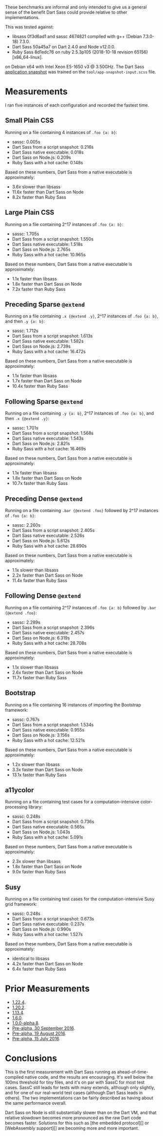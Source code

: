 These benchmarks are informal and only intended to give us a general sense of
the benefit Dart Sass could provide relative to other implementations.

This was tested against:

* libsass 0f3d6ad1 and sassc 4674821 compiled with g++ (Debian 7.3.0-18) 7.3.0.
* Dart Sass 50a45a7 on Dart 2.4.0 and Node v12.0.0.
* Ruby Sass 8d1edc76 on ruby 2.5.3p105 (2018-10-18 revision 65156) [x86_64-linux].

on Debian x64 with Intel Xeon E5-1650 v3 @ 3.50GHz. The Dart Sass
[application snapshot][] was trained on the `tool/app-snapshot-input.scss` file.

[application snapshot]: https://github.com/dart-lang/sdk/wiki/Snapshots

# Measurements

I ran five instances of each configuration and recorded the fastest time.

## Small Plain CSS

Running on a file containing 4 instances of `.foo {a: b}`:

* sassc: 0.005s
* Dart Sass from a script snapshot: 0.216s
* Dart Sass native executable: 0.018s
* Dart Sass on Node.js: 0.209s
* Ruby Sass with a hot cache: 0.148s

Based on these numbers, Dart Sass from a native executable is approximately:

* 3.6x slower than libsass
* 11.6x faster than Dart Sass on Node
* 8.2x faster than Ruby Sass

## Large Plain CSS

Running on a file containing 2^17 instances of `.foo {a: b}`:

* sassc: 1.705s
* Dart Sass from a script snapshot: 1.550s
* Dart Sass native executable: 1.518s
* Dart Sass on Node.js: 2.765s
* Ruby Sass with a hot cache: 10.965s

Based on these numbers, Dart Sass from a native executable is approximately:

* 1.1x faster than libsass
* 1.8x faster than Dart Sass on Node
* 7.2x faster than Ruby Sass

## Preceding Sparse `@extend`

Running on a file containing `.x {@extend .y}`, 2^17 instances of `.foo {a: b}`, and then `.y {a: b}`:

* sassc: 1.712s
* Dart Sass from a script snapshot: 1.613s
* Dart Sass native executable: 1.582s
* Dart Sass on Node.js: 2.739s
* Ruby Sass with a hot cache: 16.472s

Based on these numbers, Dart Sass from a native executable is approximately:

* 1.1x faster than libsass
* 1.7x faster than Dart Sass on Node
* 10.4x faster than Ruby Sass

## Following Sparse `@extend`

Running on a file containing `.y {a: b}`, 2^17 instances of `.foo {a: b}`, and then `.x {@extend .y}`:

* sassc: 1.701s
* Dart Sass from a script snapshot: 1.568s
* Dart Sass native executable: 1.543s
* Dart Sass on Node.js: 2.821s
* Ruby Sass with a hot cache: 16.469s

Based on these numbers, Dart Sass from a native executable is approximately:

* 1.1x faster than libsass
* 1.8x faster than Dart Sass on Node
* 10.7x faster than Ruby Sass

## Preceding Dense `@extend`

Running on a file containing `.bar {@extend .foo}` followed by 2^17 instances of `.foo {a: b}`:

* sassc: 2.260s
* Dart Sass from a script snapshot: 2.405s
* Dart Sass native executable: 2.526s
* Dart Sass on Node.js: 5.612s
* Ruby Sass with a hot cache: 28.690s

Based on these numbers, Dart Sass from a native executable is approximately:

* 1.1x slower than libsass
* 2.2x faster than Dart Sass on Node
* 11.4x faster than Ruby Sass

## Following Dense `@extend`

Running on a file containing 2^17 instances of `.foo {a: b}` followed by `.bar {@extend .foo}`:

* sassc: 2.289s
* Dart Sass from a script snapshot: 2.396s
* Dart Sass native executable: 2.457s
* Dart Sass on Node.js: 6.319s
* Ruby Sass with a hot cache: 28.708s

Based on these numbers, Dart Sass from a native executable is approximately:

* 1.1x slower than libsass
* 2.6x faster than Dart Sass on Node
* 11.7x faster than Ruby Sass

## Bootstrap

Running on a file containing 16 instances of importing the Bootstrap framework:

* sassc: 0.767s
* Dart Sass from a script snapshot: 1.534s
* Dart Sass native executable: 0.955s
* Dart Sass on Node.js: 3.156s
* Ruby Sass with a hot cache: 12.521s

Based on these numbers, Dart Sass from a native executable is approximately:

* 1.2x slower than libsass
* 3.3x faster than Dart Sass on Node
* 13.1x faster than Ruby Sass

## a11ycolor

Running on a file containing test cases for a computation-intensive color-processing library:

* sassc: 0.248s
* Dart Sass from a script snapshot: 0.736s
* Dart Sass native executable: 0.565s
* Dart Sass on Node.js: 1.043s
* Ruby Sass with a hot cache: 5.091s

Based on these numbers, Dart Sass from a native executable is approximately:

* 2.3x slower than libsass
* 1.8x faster than Dart Sass on Node
* 9.0x faster than Ruby Sass

## Susy

Running on a file containing test cases for the computation-intensive Susy grid framework:

* sassc: 0.248s
* Dart Sass from a script snapshot: 0.673s
* Dart Sass native executable: 0.237s
* Dart Sass on Node.js: 0.990s
* Ruby Sass with a hot cache: 1.527s

Based on these numbers, Dart Sass from a native executable is approximately:

* identical to libsass
* 4.2x faster than Dart Sass on Node
* 6.4x faster than Ruby Sass

# Prior Measurements

* [1.22.4](https://github.com/sass/dart-sass/blob/a7172a2b1dd48b339e5d57159ed364ffb9f5812e/perf.md).
* [1.20.2](https://github.com/sass/dart-sass/blob/4b7699291c9f69533d25980d23b0647266b665f2/perf.md).
* [1.13.4](https://github.com/sass/dart-sass/blob/b6ccc91a138e75420227ff79381c5f70e60254f1/perf.md).
* [1.6.0](https://github.com/sass/dart-sass/blob/048cbe197a77e1cf4b837a40a5acb737e949fd5c/perf.md).
* [1.0.0-alpha.8](https://github.com/sass/dart-sass/blob/be44245a849f2bb18b5ca1fc74f3043a36da17f0/perf.md).
* [Pre-alpha, 30 September 2016](https://github.com/sass/dart-sass/blob/169370bf18fd01d0618b0fc00d9db33e2fc52aa7/perf.md).
* [Pre-alpha, 19 August 2016](https://github.com/sass/dart-sass/blob/4bea13cfe57d9e3c7f1f8580b80c59abe1cfabf8/perf.md).
* [Pre-alpha, 15 July 2016](https://github.com/sass/dart-sass/blob/a3e00059c4371bfde9afada1759d8484aee05584/perf.md).

# Conclusions

This is the first measurement with Dart Sass running as ahead-of-time-compiled
native code, and the results are encouraging. It's well below the 100ms
threshold for tiny files, and it's on par with SassC for most test cases. SassC
still leads for tests with many extends, although only slightly, and for one of
our real-world test cases (although Dart Sass leads in others). The two
implementations can be fairly described as having about the same performance
overall.

Dart Sass on Node is still substantially slower than on the Dart VM, and that
relative slowdown becomes more pronounced as the raw Dart code becomes faster.
Solutions for this such as [the embedded protocol][] or [WebAssembly support][]
are becoming more and more important.

[embedded Dart Sass]: https://github.com/sass/sass-embedded-protocol
[Dart WebAssembly support]: https://github.com/dart-lang/sdk/issues/32894
